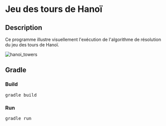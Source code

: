 # Jeu des tours de Hanoï

## Description

Ce programme illustre visuellement l'exécution de l'algorithme de résolution du jeu des tours de Hanoï.

![hanoi_towers](https://github.com/user-attachments/assets/f3c7f64f-7588-44c5-9b16-4135ebbbe097)

## Gradle

### Build

<pre>
gradle build
</pre>

### Run

<pre>
gradle run
</pre>
